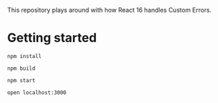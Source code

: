This repository plays around with how React 16 handles Custom Errors.

# Getting started
```
npm install

npm build

npm start

open localhost:3000
```
